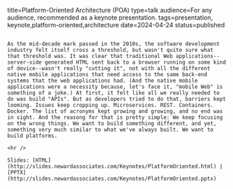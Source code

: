 title=Platform-Oriented Architecture (POA)
type=talk
audience=For any audience, recommended as a keynote presentation.
tags=presentation, keynote,platform-oriented,architecture
date=2024-04-24
status=published
~~~~~~

As the mid-decade mark passed in the 2010s, the software development industry felt itself cross a threshold, but wasn't quite sure what that threshold was. It was clear that traditional Web applications--server-side generated HTML sent back to a browser running on some kind of device--wasn't really "cutting it", not with all the different native mobile applications that need access to the same back-end systems that the web applications had. (And the native mobile applications were a necessity because, let's face it, "mobile Web" is something of a joke.) At first, it felt like all we really needed to do was build "APIs". But as developers tried to do that, barriers kept looming. Issues keep cropping up. Microservices. REST. Containers. Docker. The list of acronyms kept growing and growing, and no end was in sight. And the reasong for that is pretty simple: We keep focusing on the wrong things. We want to build something different, and yet, something very much similar to what we've always built. We want to build platforms.
    
<hr />

Slides: [HTML](http://slides.newardassociates.com/Keynotes/PlatformOriented.html) | [PPTX](http://slides.newardassociates.com/Keynotes/PlatformOriented.pptx)
